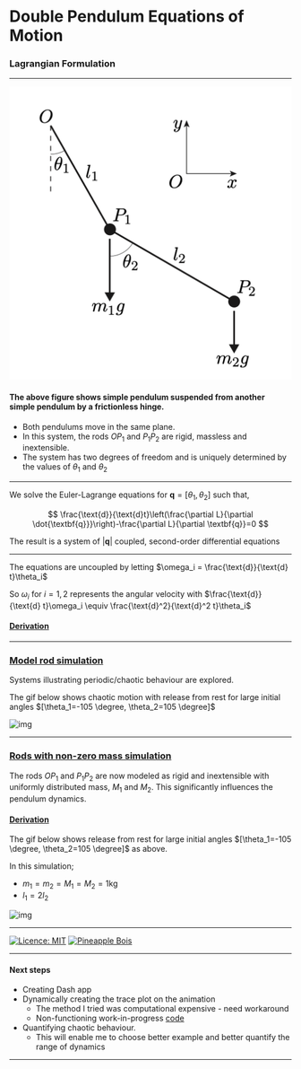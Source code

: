 # Double Pendulum Equations of Motion

### Lagrangian Formulation

----

![img](Resources/Double_Pendulum.png)

#### The above figure shows simple pendulum suspended from another simple pendulum by a frictionless hinge. 
- Both pendulums move in the same plane. 
- In this system, the rods $OP_1$ and $P_1P_2$ are rigid, massless and inextensible.
- The system has two degrees of freedom and is uniquely determined by the values of $\theta_1$ and $\theta_2$

----

We solve the Euler-Lagrange equations for $\textbf{q} = [\theta_1, \theta_2]$ such that, 

$$
\frac{\text{d}}{\text{d}t}\left(\frac{\partial L}{\partial \dot{\textbf{q}}}\right)-\frac{\partial L}{\partial \textbf{q}}=0
$$

The result is a system of $|\textbf{q}|$ coupled, second-order differential equations

----

The equations are uncoupled by letting $\omega_i = \frac{\text{d}}{\text{d} t}\theta_i$

So $\omega_i$ for $i=1,2$ represents the angular velocity with $\frac{\text{d}}{\text{d} t}\omega_i \equiv \frac{\text{d}^2}{\text{d}^2 t}\theta_i$

#### [Derivation](Derivation.ipynb)

----

### [Model rod simulation](Simulation.ipynb)

Systems illustrating periodic/chaotic behaviour are explored.

The gif below shows chaotic motion with release from rest for large initial angles $[\theta_1=-105 \degree, \theta_2=105 \degree]$

![img](Resources/Chaotic_1.gif)

----

### [Rods with non-zero mass simulation](Compound_Double_Pendulum)

The rods $OP_1$ and $P_1P_2$ are now modeled as rigid and inextensible with uniformly distributed mass, $M_1$ and $M_2$. This significantly influences the pendulum dynamics.


#### [Derivation](Compound_Double_Pendulum/Derivation_Moments.ipynb)

The gif below shows release from rest for large initial angles $[\theta_1=-105 \degree, \theta_2=105 \degree]$ as above.

In this simulation;
- $m_1=m_2=M_1=M_2=1\text{kg}$
- $l_1=2l_2$ 

![img](Compound_Double_Pendulum/Image_files/Moment_2.gif)

----

[![Licence: MIT](https://img.shields.io/badge/Licence-MIT-yellow.svg)](LICENSE.md) [![Pineapple Bois](https://img.shields.io/badge/Website-Pineapple_Bois-5087B2.svg?style=flat&logo=telegram)](https://pineapple-bois.github.io)

----

#### Next steps

- Creating Dash app
- Dynamically creating the trace plot on the animation
  - The method I tried was computational expensive - need workaround
  - Non-functioning work-in-progress [code](To_do/dynamic_traces.py)
- Quantifying chaotic behaviour.
  - This will enable me to choose better example and better quantify the range of dynamics 

----
